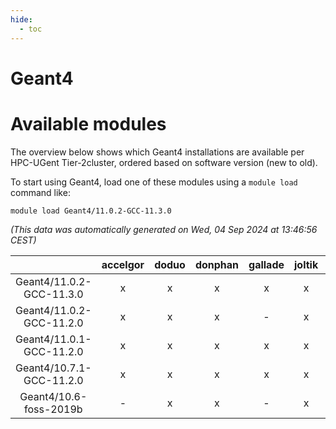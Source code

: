 ```yaml
---
hide:
  - toc
---
```


Geant4
======

# Available modules


The overview below shows which Geant4 installations are available per HPC-UGent Tier-2cluster, ordered based on software version (new to old).

To start using Geant4, load one of these modules using a `module load` command like:

```shell
module load Geant4/11.0.2-GCC-11.3.0
```

*(This data was automatically generated on Wed, 04 Sep 2024 at 13:46:56 CEST)*  

| |accelgor|doduo|donphan|gallade|joltik|shinx|skitty|
| :---: | :---: | :---: | :---: | :---: | :---: | :---: | :---: |
|Geant4/11.0.2-GCC-11.3.0|x|x|x|x|x|-|x|
|Geant4/11.0.2-GCC-11.2.0|x|x|x|-|x|-|x|
|Geant4/11.0.1-GCC-11.2.0|x|x|x|x|x|-|x|
|Geant4/10.7.1-GCC-11.2.0|x|x|x|x|x|-|x|
|Geant4/10.6-foss-2019b|-|x|x|-|x|-|x|
